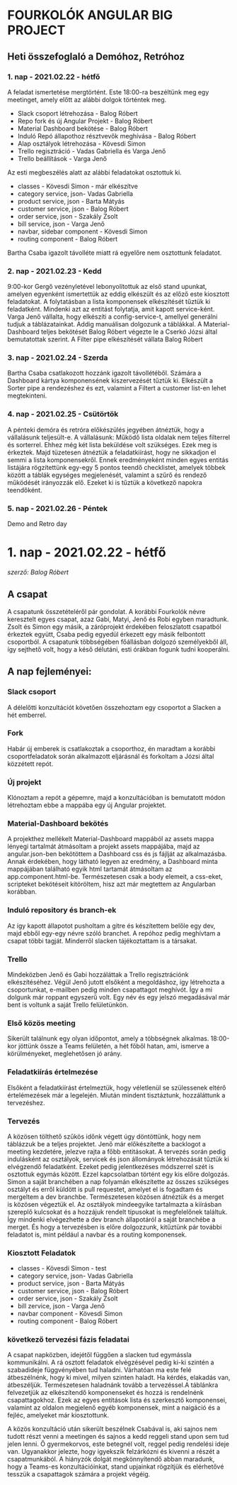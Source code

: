 # FOURKOLÓK ANGULAR BIG PROJECT

## Heti összefoglaló a Demóhoz, Retróhoz

### 1. nap - 2021.02.22 - hétfő
A feladat ismertetése mergtörtént.
Este 18:00-ra beszéltünk meg egy meetinget, amely előtt az alábbi dolgok történtek meg.
- Slack csoport létrehozása - Balog Róbert
- Repo fork és új Angular Projekt - Balog Róbert
- Material Dashboard bekötése - Balog Róbert
- Induló Repó állapothoz résztvevők meghívása - Balog Róbert
- Alap osztályok létrehozása - Kövesdi Simon
- Trello regisztráció - Vadas Gabriella és Varga Jenő
- Trello beállítások - Varga Jenő

Az esti megbeszélés alatt az alábbi feladatokat osztottuk ki.
- classes - Kövesdi Simon - már elkészítve
- category service, json- Vadas Gabriella
- product service, json - Barta Mátyás
- customer service, json - Balog Róbert
- order service, json - Szakály Zsolt
- bill service, json - Varga Jenő
- navbar, sidebar component - Kövesdi Simon
- routing component - Balog Róbert

Bartha Csaba igazolt távolléte miatt rá egyelőre nem osztottunk feladatot.

### 2. nap - 2021.02.23 - Kedd
9:00-kor Gergő vezényletével lebonyolítottuk az első stand upunkat, amelyen egyenként ismertettük az eddig elkészült és az előző este kiosztott feladatokat.
A folytatásban a lista komponensek elkészítését tűztük ki feladatként. Mindenki azt az entitást folytatja, amit kapott service-ként.
Varga Jenő vállalta, hogy elkészíti a config-service-t, amellyel generálni tudjuk a táblázatainkat. Addig manuálisan dolgozunk a táblákkal.
A Material-Dashboard teljes bekötését Balog Róbert végezte le a Cserkó Józsi által bemutatottak szerint.
A Filter pipe elkészítését vállata Balog Róbert

### 3. nap - 2021.02.24 - Szerda
Bartha Csaba csatlakozott hozzánk igazolt távollétéből. Számára a Dashboard kártya komponensének kiszervezését tűztük ki.
Elkészült a Sorter pipe a rendezéshez és ezt, valamint a Filtert a customer list-en lehet megtekinteni.

### 4. nap - 2021.02.25 - Csütörtök
A pénteki demóra és retróra előkészülés jegyében átnéztük, hogy a vállalásunk teljesült-e.
A vállalásunk: Működő lista oldalak nem teljes filterrel és sorterrel.
Ehhez még két lista beküldése volt szükséges. Ezek meg is érkeztek.
Majd tüzetesen átnéztük a feladatkiírást, hogy ne sikkadjon el semmi a lista komponensekről.
Ennek eredményeként minden egyes entitás listájára rögzítettünk egy-egy 5 pontos teendő checklistet, amelyek többek között a táblák egységes megjelenését, valamint a szűrő és rendező működését irányozzák elő.
Ezeket ki is tűztük a következő napokra teendőként.

### 5. nap - 2021.02.26 - Péntek
Demo and Retro day




# 1. nap - 2021.02.22 - hétfő

*szerző: Balog Róbert*

## A csapat

A csapatunk összetételéről pár gondolat.
A korábbi Fourkolók névre keresztelt egyes csapat, azaz Gabi, Matyi, Jenő és Robi egyben maradtunk. Zsolt és Simon egy másik, a záróprojekt érdekében feloszlatott csapatból érkeztek együtt, Csaba pedig egyedül érkezett egy másik felbontott csoportból.
A csapatunk többségében főállásban dolgozó személyekből áll, így sejthető volt, hogy a késő délutáni, esti órákban fogunk tudni kooperálni.

## A nap fejleményei:

### Slack csoport
A délelőtti konzultációt követően összehoztam egy csoportot a Slacken a hét emberrel.

### Fork
Habár új emberek is csatlakoztak a csoporthoz, én maradtam a korábbi csoportfeladatok során alkalmazott eljárásnál és forkoltam a Józsi által közzétett repót.

### Új projekt
Klónoztam a repót a gépemre, majd a konzultációban is bemutatott módon létrehoztam ebbe a mappába egy új Angular projektet.

### Material-Dashboard bekötés
A projekthez mellékelt Material-Dashboard mappából az assets mappa lényegi tartalmát átmásoltam a projekt assets mappájába, majd az angular.json-ben bekötöttem a Dashboard css és js fájlját az alkalmazásba.
Annak érdekében, hogy látható legyen az eredmény, a Dashboard minta mappájában található egyik html tartamát átmásoltam az app.component.html-be. Természetesen csak a body elemeit, a css-eket, scripteket bekötéseit kitöröltem, hisz azt már megtettem az Angularban korábban.

### Induló repository és branch-ek
Az így kapott állapotot pusholtam a gitre és készítettem belőle egy dev, majd ebből egy-egy névre szóló branchet. A repóhoz pedig meghívtam a csapat többi tagját. Minderről slacken tájékoztattam is a társakat.

### Trello
Mindeközben Jenő és Gabi hozzáláttak a Trello regisztrációnk elkészítéséhez. Végül Jenő jutott elsőként a megoldáshoz, így létrehozta a csoportunkat, e-mailben pedig minden csapattagot meghívót. Így a mi dolgunk már roppant egyszerű volt. Egy név és egy jelszó megadásával már bent is voltunk a saját Trello felületünkön.

### Első közös meeting
Sikerült találnunk egy olyan időpontot, amely a többségnek alkalmas. 18:00-kor jöttünk össze a Teams felületén, a hét főből hatan, ami, ismerve a körülményeket, meglehetősen jó arány.

### Feladatkiírás értelmezése
Elsőként a feladatkiírást értelmeztük, hogy véletlenül se szülessenek eltérő értelémezések már a legelején. Miután mindent tisztáztunk, hozzáláttunk a tervezéshez.

### Tervezés
A közösen tölthető szűkös időnk végett úgy döntöttünk, hogy nem táblázzuk be a teljes projektet. Jenő már előkészítette a backlogot a meeting kezdetére, jelezve rajta a főbb entitásokat. A tervezés során pedig indulásként az osztályok, servicek és json állományok létrehozását tűztük ki elvégzendő feladatként. Ezeket pedig jelentkezéses módszerrel szét is osztottuk egymás között.
Ezzel kapcsolatban történt egy kis előre dolgozás. Simon a saját branchében a nap folyamán elkészítette az összes szükséges osztályt és erről küldött is pull requestet, amelyet el is fogadtam és mergeltem a dev branchbe.
Természetesen közösen átnéztük és a merget is közösen végeztük el.
Az osztályok mindeegyike tartalmazta a kiírásban szereplő kulcsokat és a hozzájuk rendelt típusokat is megfelelőnek találtuk. Így mindenki elvégezhette a dev branch állapotáról a saját branchébe a merget.
És hogy a tervezésben is előre dolgozzunk, kitűztünk pár további feladatot is, mint például a navbar és a routing komponensek.

### Kiosztott Feladatok    
- classes - Kövesdi Simon - test
- category service, json- Vadas Gabriella
- product service, json - Barta Mátyás
- customer service, json - Balog Róbert
- order service, json - Szakály Zsolt
- bill zervice, json - Varga Jenő
- navbar component - Kövesdi Simon
- routing component - Balog Róbert
    
### következő tervezési fázis feladatai
A csapat napközben, idejétől függően a slacken tud egymássla kommunikálni. A rá osztott feladatok elvégzésével pedig ki-ki szintén a szabadideje függvényében tud haladni.
Várhatóan ma este felé átbeszélnénk, hogy ki mivel, milyen szinten haladt. Ha kérdés, elakadás van, átbeszéljük.
Természetesen haladnánk tovább a tervezéssel.A táblánkra felvezetjük az elkészítendő komponenseket és hozzá is rendelnénk csapattagokhoz.
Ezek az egyes entitások lista és szerkesztő komponensei, valamint az oldalon megjelenő egyéb komponensek, mint a naigáció és a fejléc, amelyeket már kiosztottunk.

A közös konzultáció után sikerült beszélnek Csabával is, aki sajnos nem tudott részt venni a meetingen és sajnos a kedd reggeli stand upon sem tud jelen lenni. Ő gyermekorvos, este betegnél volt, reggel pedig rendelési ideje van. Ugyanakkor jelezte, hogy igyekszik felzárkózni és kivenni a részét a csapatmunkából.
A hiányzók dolgát megkönnyítendő abban maradunk, hogy a Teams-es konzultációinkat, stand upjainkat rögzítjük és elérhetővé tesszük a csapattagok számára a projekt végéig.
